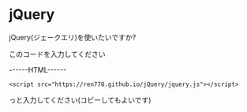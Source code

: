 # jQuery

jQuery(ジェークエリ)を使いたいですか?

このコードを入力してください

------HTML------

```
<script src="https://ren778.github.io/jQuery/jquery.js"></script>
```

っと入力してください(コピーしてもよいです)
